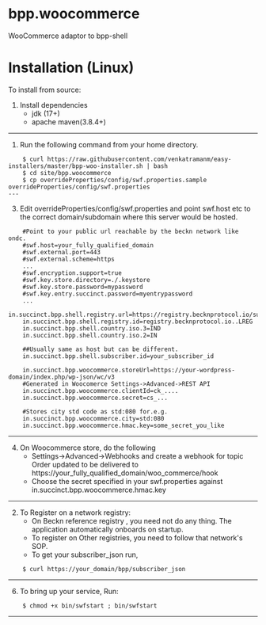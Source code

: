 # bpp.woocommerce
WooCommerce adaptor to bpp-shell 

# Installation (Linux)

To install from source: 

1. Install dependencies
	* jdk (17+)
	* apache maven(3.8.4+)
---	 
1. Run the following command from your home directory. 
```
    $ curl https://raw.githubusercontent.com/venkatramanm/easy-installers/master/bpp-woo-installer.sh | bash
    $ cd site/bpp.woocommerce
    $ cp overrideProperties/config/swf.properties.sample overrideProperties/config/swf.properties 
---	 
```
3. Edit  overrideProperties/config/swf.properties and point swf.host etc to the correct domain/subdomain where this server would be hosted.
```
    #Point to your public url reachable by the beckn network like ondc.
    #swf.host=your_fully_qualified_domain
    #swf.external.port=443
    #swf.external.scheme=https
    ...
    #swf.encryption.support=true
    #swf.key.store.directory=./.keystore
    #swf.key.store.password=mypassword
    #swf.key.entry.succinct.password=myentrypassword
    ...
    in.succinct.bpp.shell.registry.url=https://registry.becknprotocol.io/subscribers
    in.succinct.bpp.shell.registry.id=registry.becknprotocol.io..LREG
    in.succinct.bpp.shell.country.iso.3=IND
    in.succinct.bpp.shell.country.iso.2=IN
    
    ##Usually same as host but can be different.
    in.succinct.bpp.shell.subscriber.id=your_subscriber_id
    
    in.succinct.bpp.woocommerce.storeUrl=https://your-wordpress-domain/index.php/wp-json/wc/v3
    #Generated in Woocomerce Settings->Advanced->REST API
    in.succinct.bpp.woocommerce.clientId=ck_....
    in.succinct.bpp.woocommerce.secret=cs_...
    
    #Stores city std code as std:080 for.e.g.
    in.succinct.bpp.woocommerce.city=std:080
    in.succinct.bpp.woocommerce.hmac.key=some_secret_you_like
```
---	 

4. On Woocommerce store, do the following
	* Settings->Advanced->Webhooks and create a webhook for topic Order updated to be delivered to https://your_fully_qualified_domain/woo_commerce/hook 
	* Choose the secret specified in your swf.properties against in.succinct.bpp.woocommerce.hmac.key
---	 
	
2. To Register on a network registry:
	* On Beckn reference registry , you need not do any thing. The application automatically onboards on startup. 
	* To register on Other registries, you need to follow that network's SOP. 
	* To get your subscriber_json run,
``` 
    $ curl https://your_domain/bpp/subscriber_json
```
---	 
6. To bring up your service, Run:
```
    $ chmod +x bin/swfstart ; bin/swfstart 		
```
---	 
